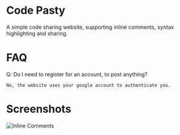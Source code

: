 Code Pasty
==========

A simple code sharing website, supporting inline comments, syntax highlighting and sharing.

FAQ
===

Q: Do I need to register for an account, to post anything?

    No, the website uses your google account to authenticate you.

Screenshots
===========

![Inline Comments](http://imageshack.us/a/img641/4616/screenshot20121025at914.png)